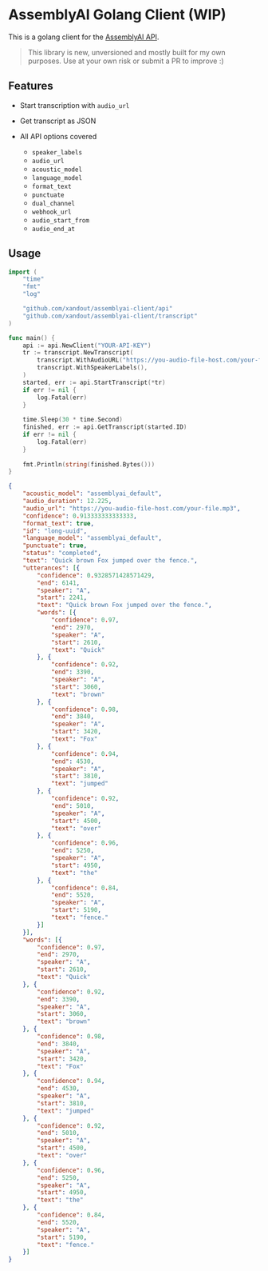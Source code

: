 # AssemblyAI Golang Client (WIP)

This is a golang client for the [AssemblyAI API](https://docs.assemblyai.com/overview/getting-started).

> This library is new, unversioned and mostly built for my own purposes.  Use at your own risk or submit a PR to improve :)

## Features

* Start transcription with `audio_url`
* Get transcript as JSON

* All API options covered
    - `speaker_labels`
    - `audio_url`
    - `acoustic_model`
    - `language_model`
    - `format_text`
    - `punctuate`
    - `dual_channel`
    - `webhook_url`
    - `audio_start_from`
    - `audio_end_at`

## Usage

```go
import (
    "time"
    "fmt"
    "log"

    "github.com/xandout/assemblyai-client/api"
	"github.com/xandout/assemblyai-client/transcript"
)

func main() {
    api := api.NewClient("YOUR-API-KEY")
    tr := transcript.NewTranscript(
        transcript.WithAudioURL("https://you-audio-file-host.com/your-file.mp3"), 
        transcript.WithSpeakerLabels(),
    )
    started, err := api.StartTranscript(*tr)
	if err != nil {
		log.Fatal(err)
    }
    
    time.Sleep(30 * time.Second)
    finished, err := api.GetTranscript(started.ID)
	if err != nil {
		log.Fatal(err)
    }
    
    fmt.Println(string(finished.Bytes()))
}
```


```json
{
	"acoustic_model": "assemblyai_default",
	"audio_duration": 12.225,
	"audio_url": "https://you-audio-file-host.com/your-file.mp3",
	"confidence": 0.913333333333333,
	"format_text": true,
	"id": "long-uuid",
	"language_model": "assemblyai_default",
	"punctuate": true,
	"status": "completed",
	"text": "Quick brown Fox jumped over the fence.",
	"utterances": [{
		"confidence": 0.9328571428571429,
		"end": 6141,
		"speaker": "A",
		"start": 2241,
		"text": "Quick brown Fox jumped over the fence.",
		"words": [{
			"confidence": 0.97,
			"end": 2970,
			"speaker": "A",
			"start": 2610,
			"text": "Quick"
		}, {
			"confidence": 0.92,
			"end": 3390,
			"speaker": "A",
			"start": 3060,
			"text": "brown"
		}, {
			"confidence": 0.98,
			"end": 3840,
			"speaker": "A",
			"start": 3420,
			"text": "Fox"
		}, {
			"confidence": 0.94,
			"end": 4530,
			"speaker": "A",
			"start": 3810,
			"text": "jumped"
		}, {
			"confidence": 0.92,
			"end": 5010,
			"speaker": "A",
			"start": 4500,
			"text": "over"
		}, {
			"confidence": 0.96,
			"end": 5250,
			"speaker": "A",
			"start": 4950,
			"text": "the"
		}, {
			"confidence": 0.84,
			"end": 5520,
			"speaker": "A",
			"start": 5190,
			"text": "fence."
		}]
	}],
	"words": [{
		"confidence": 0.97,
		"end": 2970,
		"speaker": "A",
		"start": 2610,
		"text": "Quick"
	}, {
		"confidence": 0.92,
		"end": 3390,
		"speaker": "A",
		"start": 3060,
		"text": "brown"
	}, {
		"confidence": 0.98,
		"end": 3840,
		"speaker": "A",
		"start": 3420,
		"text": "Fox"
	}, {
		"confidence": 0.94,
		"end": 4530,
		"speaker": "A",
		"start": 3810,
		"text": "jumped"
	}, {
		"confidence": 0.92,
		"end": 5010,
		"speaker": "A",
		"start": 4500,
		"text": "over"
	}, {
		"confidence": 0.96,
		"end": 5250,
		"speaker": "A",
		"start": 4950,
		"text": "the"
	}, {
		"confidence": 0.84,
		"end": 5520,
		"speaker": "A",
		"start": 5190,
		"text": "fence."
	}]
}
```